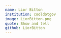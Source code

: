 ```yaml
---
name: Lior Bitton
institution: cooldotgov
image: LiorBitton.png
quote: Show and tell
github: LiorBitton
---
```

